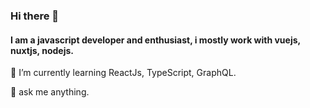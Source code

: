 ### Hi there 👋

#### I am a javascript developer and enthusiast, i mostly work with vuejs, nuxtjs, nodejs.

🌱 I’m currently learning ReactJs, TypeScript, GraphQL.

💬 ask me anything.
